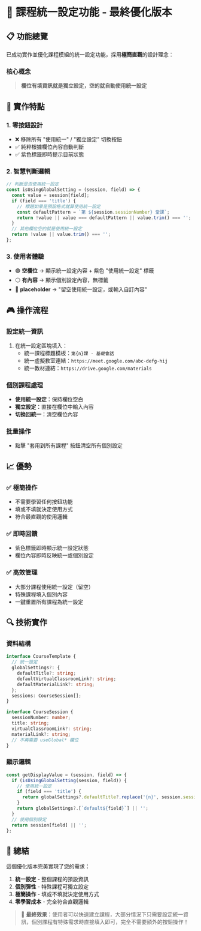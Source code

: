 # 🎯 課程統一設定功能 - 最終優化版本

## 📋 功能總覽

已成功實作並優化課程模組的統一設定功能，採用**極簡直觀**的設計理念：

### 核心概念
> **欄位有填資訊就是獨立設定，空的就自動使用統一設定**

## 🔧 實作特點

### 1. **零按鈕設計**
- ❌ 移除所有 "使用統一" / "獨立設定" 切換按鈕
- ✅ 純粹根據欄位內容自動判斷
- ✅ 紫色標籤即時提示目前狀態

### 2. **智慧判斷邏輯**
```typescript
// 判斷是否使用統一設定
const isUsingGlobalSetting = (session, field) => {
  const value = session[field];
  if (field === 'title') {
    // 標題如果是預設格式就算使用統一設定
    const defaultPattern = `第 ${session.sessionNumber} 堂課`;
    return !value || value === defaultPattern || value.trim() === '';
  }
  // 其他欄位空的就是使用統一設定
  return !value || value.trim() === '';
};
```

### 3. **使用者體驗**
- 🟣 **空欄位** → 顯示統一設定內容 + 紫色 "使用統一設定" 標籤
- ⚪ **有內容** → 顯示個別設定內容，無標籤
- 📝 **placeholder** → "留空使用統一設定，或輸入自訂內容"

## 🎮 操作流程

### 設定統一資訊
1. 在統一設定區塊填入：
   - 統一課程標題模板：`第{n}課 - 基礎會話`
   - 統一虛擬教室連結：`https://meet.google.com/abc-defg-hij`
   - 統一教材連結：`https://drive.google.com/materials`

### 個別課程處理
- **使用統一設定**：保持欄位空白
- **獨立設定**：直接在欄位中輸入內容
- **切換回統一**：清空欄位內容

### 批量操作
- 點擊 "套用到所有課程" 按鈕清空所有個別設定

## 📈 優勢

### ✅ 極簡操作
- 不需要學習任何按鈕功能
- 填或不填就決定使用方式
- 符合最直觀的使用邏輯

### ✅ 即時回饋
- 紫色標籤即時顯示統一設定狀態
- 欄位內容即時反映統一或個別設定

### ✅ 高效管理
- 大部分課程使用統一設定（留空）
- 特殊課程填入個別內容
- 一鍵重置所有課程為統一設定

## 🔍 技術實作

### 資料結構
```typescript
interface CourseTemplate {
  // 統一設定
  globalSettings?: {
    defaultTitle?: string;
    defaultVirtualClassroomLink?: string;
    defaultMaterialLink?: string;
  };
  sessions: CourseSession[];
}

interface CourseSession {
  sessionNumber: number;
  title: string;
  virtualClassroomLink?: string;
  materialLink?: string;
  // 不再需要 useGlobal* 欄位
}
```

### 顯示邏輯
```typescript
const getDisplayValue = (session, field) => {
  if (isUsingGlobalSetting(session, field)) {
    // 使用統一設定
    if (field === 'title') {
      return globalSettings?.defaultTitle?.replace('{n}', session.sessionNumber) || `第 ${session.sessionNumber} 堂課`;
    }
    return globalSettings?.[`default${field}`] || '';
  }
  // 使用個別設定
  return session[field] || '';
};
```

## 🎯 總結

這個優化版本完美實現了您的需求：

1. **統一設定** - 整個課程的預設資訊
2. **個別彈性** - 特殊課程可獨立設定
3. **極簡操作** - 填或不填就決定使用方式
4. **零學習成本** - 完全符合直觀邏輯

> 🚀 **最終效果**：使用者可以快速建立課程，大部分情況下只需要設定統一資訊，個別課程有特殊需求時直接填入即可，完全不需要額外的按鈕操作！